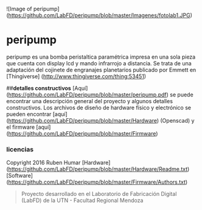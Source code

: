 ![Image of peripump]
(https://github.com/LabFD/peripump/blob/master/Imagenes/fotolab1.JPG)

# **peripump**
peripump es una bomba peristaltica paramétrica impresa en una sola pieza que cuenta con display lcd y mando infrarrojo a distancia.
Se trata de una adaptación del cojinete de engranajes planetarios publicado por Emmett en [Thingiverse] (http://www.thingiverse.com/thing:53451)

##**detalles constructivos**
[Aquí] (https://github.com/LabFD/peripump/blob/master/peripump.pdf) se puede encontrar una descripción general del proyecto y algunos detalles constructivos. 
Los archivos de diseño de hardware físico y electrónico se pueden encontrar [aquí] (https://github.com/LabFD/peripump/blob/master/Hardware) (Openscad) y el firmware [aquí] (https://github.com/LabFD/peripump/blob/master/Firmware) 

### **licencias**
Copyright 2016 Ruben Humar
[Hardware] (https://github.com/LabFD/peripump/blob/master/Hardware/Readme.txt)
[Software] (https://github.com/LabFD/peripump/blob/master/Firmware/Authors.txt)

>Proyecto desarrollado en el Laboratorio de Fabricación Digital (LabFD) de la UTN - Facultad Regional Mendoza




